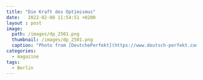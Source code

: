 ```yaml
---
title: "Die Kraft des Optimismus"
date:   2022-02-08 11:54:51 +0200
layout : post
image: 
  path: /images/dp_2501.png
  thumbnail: /images/dp_2501.png
  caption: "Photo from [DeutchePerfekt](https://www.deutsch-perfekt.com/)"
categories:
  - magazine
tags:
  - Berlin
---
```

